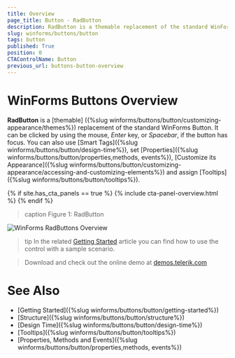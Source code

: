 ```yaml
---
title: Overview
page_title: Button - RadButton
description: RadButton is a themable replacement of the standard WinForms Button. It can be clicked by using the mouse, Enter key, or Spacebar, if the button has focus.
slug: winforms/buttons/button
tags: button
published: True
position: 0
CTAControlName: Button
previous_url: buttons-button-overview
---
```


# WinForms Buttons Overview

__RadButton__ is a [themable] ({%slug winforms/buttons/button/customizing-appearance/themes%}) replacement of the standard WinForms Button. It can be clicked by using the mouse, *Enter* key, or *Spacebar*, if the button has focus. You can also use [Smart Tags]({%slug winforms/buttons/button/design-time%}), set [Properties]({%slug winforms/buttons/button/properties,methods, events%}), [Customize its Appearance]({%slug winforms/buttons/button/customizing-appearance/accessing-and-customizing-elements%}) and assign [Tooltips]({%slug winforms/buttons/button/tooltips%}).

{% if site.has_cta_panels == true %}
{% include cta-panel-overview.html %}
{% endif %}

>caption Figure 1: RadButton

![WinForms RadButtons Overview](images/buttons-button-overview001.png)

>tip In the related [Getting Started](https://docs.telerik.com/devtools/winforms/controls/buttons/button/getting-started) article you can find how to use the control with a sample scenario.

> Download and check out the online demo at [demos.telerik.com](https://telerik-winforms-demos.s3.amazonaws.com/TelerikWinFormsExamplesLauncher.exe)

# See Also

* [Getting Started]({%slug winforms/buttons/button/getting-started%})
* [Structure]({%slug winforms/buttons/button/structure%})
* [Design Time]({%slug winforms/buttons/button/design-time%})
* [Tooltips]({%slug winforms/buttons/button/tooltips%})
* [Properties, Methods and Events]({%slug winforms/buttons/button/properties,methods, events%})


        
